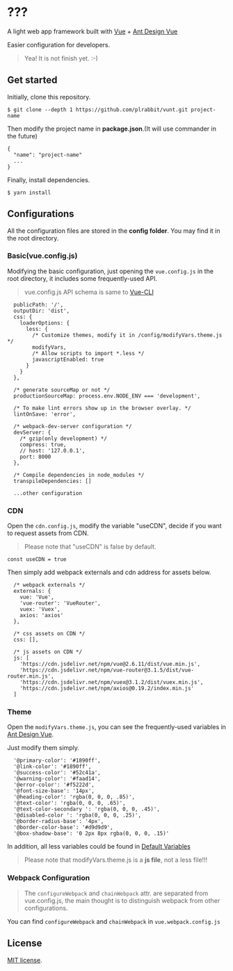 # ???

A light web app framework built with [Vue](https://github.com/vuejs/vue) + [Ant Design Vue](https://github.com/vueComponent/ant-design-vue)

Easier configuration for developers.

> Yea! It is not finish yet. :-)

## Get started

Initially, clone this repository.
```
$ git clone --depth 1 https://github.com/plrabbit/vunt.git project-name
```

Then modify the project name in **package.json**.(It will use commander in the future)
```
{
  "name": "project-name"
  ...
}
```

Finally, install dependencies.
```
$ yarn install
```

## Configurations

All the configuration files are stored in the **config folder**. You may find it in the root directory.

### Basic(vue.config.js)

Modifying the basic configuration, just opening the ```vue.config.js``` in the root directory, it includes some frequently-used API.

> vue.config.js API schema is same to [Vue-CLI](https://cli.vuejs.org/config/#vue-config-js)

```
  publicPath: '/',
  outputDir: 'dist',
  css: {
    loaderOptions: {
      less: {
        /* Customize themes, modify it in /config/modifyVars.theme.js */
        modifyVars,
        /* Allow scripts to import *.less */
        javascriptEnabled: true
      }
    }
  },

  /* generate sourceMap or not */
  productionSourceMap: process.env.NODE_ENV === 'development',

  /* To make lint errors show up in the browser overlay. */
  lintOnSave: 'error',

  /* webpack-dev-server configuration */
  devServer: {
    /* gzip(only development) */
    compress: true,
    // host: '127.0.0.1',
    port: 8000
  },

  /* Compile dependencies in node_modules */
  transpileDependencies: []

  ...other configuration
```

### CDN

Open the ```cdn.config.js```, modify the variable "useCDN", decide if you want to request assets from CDN.

> Please note that "useCDN" is false by default.

```
const useCDN = true
```

Then simply add webpack externals and cdn address for assets below.
```
  /* webpack externals */
  externals: {
    vue: 'Vue',
    'vue-router': 'VueRouter',
    vuex: 'Vuex',
    axios: 'axios'
  },

  /* css assets on CDN */
  css: [],

  /* js assets on CDN */
  js: [
    'https://cdn.jsdelivr.net/npm/vue@2.6.11/dist/vue.min.js',
    'https://cdn.jsdelivr.net/npm/vue-router@3.1.5/dist/vue-router.min.js',
    'https://cdn.jsdelivr.net/npm/vuex@3.1.2/dist/vuex.min.js',
    'https://cdn.jsdelivr.net/npm/axios@0.19.2/index.min.js'
  ]
```

### Theme

Open the ```modifyVars.theme.js```, you can see the frequently-used variables in [Ant Design Vue](https://github.com/vueComponent/ant-design-vue).

Just modify them simply.

```
  '@primary-color': '#1890ff',
  '@link-color': '#1890ff',
  '@success-color': '#52c41a',
  '@warning-color': '#faad14',
  '@error-color': '#f5222d',
  '@font-size-base': '14px',
  '@heading-color': 'rgba(0, 0, 0, .85)',
  '@text-color': 'rgba(0, 0, 0, .65)',
  '@text-color-secondary ': 'rgba(0, 0, 0, .45)',
  '@disabled-color ': 'rgba(0, 0, 0, .25)',
  '@border-radius-base': '4px',
  '@border-color-base': '#d9d9d9',
  '@box-shadow-base': '0 2px 8px rgba(0, 0, 0, .15)'
```

In addition, all less variables could be found in [Default Variables](https://github.com/vueComponent/ant-design-vue/blob/master/components/style/themes/default.less)

> Please note that modifyVars.theme.js is a **js file**, not a less file!!!

### Webpack Configuration

> The ```configureWebpack``` and ```chainWebpack``` attr. are separated from vue.config.js, the main thought is to distinguish webpack from other configurations.

You can find ```configureWebpack``` and ```chainWebpack``` in ```vue.webpack.config.js```

## License

[MIT license](./LICENSE).
